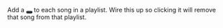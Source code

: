 <style>
.example-btn {
  background-image: linear-gradient(#484e55, #3a3f44 60%, #313539);
  background-repeat: no-repeat;
  border-color: rgba(0, 0, 0, 0.6);
  text-shadow: 1px 1px 1px rgba(0, 0, 0, 0.3);
  padding: 1px 5px;
  font-size: 12px;
  line-height: 1.5;
  border-radius: 3px;
  color: #ffffff;
  background-color: #3a3f44;
}
.example-btn:hover {
  background-image: linear-gradient(#020202, #101112 40%, #191b1d);
  background-color: #232628;
}
</style>

Add a <button class="btn example-btn"><i class="fa fa-remove"></i></button> to each song in a playlist. Wire this up so clicking it will remove that song from that playlist.